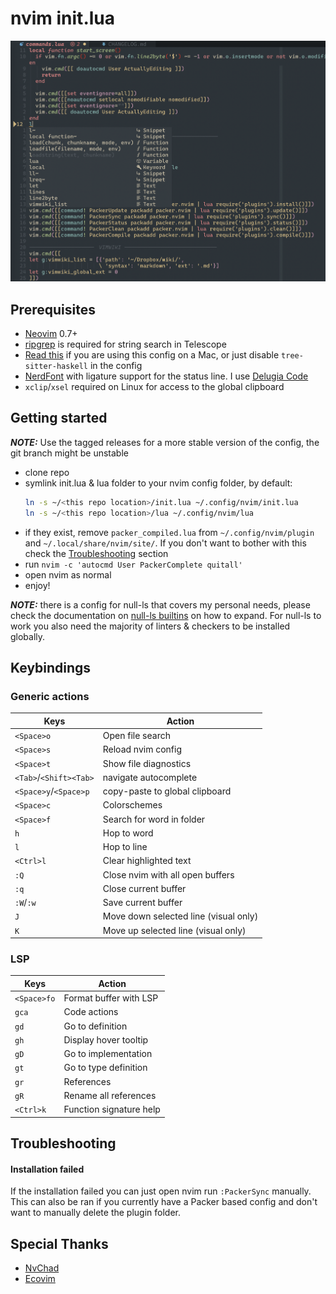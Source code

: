 # nvim init.lua

![screenshot](screenshot.png)

## Prerequisites

- [Neovim](http://neovim.io/) 0.7+
- [ripgrep](https://github.com/BurntSushi/ripgrep) is required for string search
  in Telescope
- [Read this](https://github.com/tree-sitter/tree-sitter-haskell#building-on-macos)
  if you are using this config on a Mac, or just disable `tree-sitter-haskell`
  in the config
- [NerdFont](https://www.nerdfonts.com/font-downloads) with ligature support for
  the status line. I use [Delugia Code](https://github.com/adam7/delugia-code)
- `xclip`/`xsel` required on Linux for access to the global clipboard

## Getting started

**_NOTE:_** Use the tagged releases for a more stable version of the config, the
git branch might be unstable

- clone repo
- symlink init.lua & lua folder to your nvim config folder, by default:
  ```bash
  ln -s ~/<this repo location>/init.lua ~/.config/nvim/init.lua
  ln -s ~/<this repo location>/lua ~/.config/nvim/lua
  ```
- if they exist, remove `packer_compiled.lua` from `~/.config/nvim/plugin` and
  `~/.local/share/nvim/site/`. If you don't want to bother with this check the
  [Troubleshooting](#troubleshooting) section
- run `nvim -c 'autocmd User PackerComplete quitall'`
- open nvim as normal
- enjoy!

**_NOTE:_** there is a config for null-ls that covers my personal needs, please
check the documentation on [null-ls builtins](https://github.com/jose-elias-alvarez/null-ls.nvim/blob/main/doc/BUILTINS.md)
on how to expand. For null-ls to work you also need the majority of linters &
checkers to be installed globally.

## Keybindings

### Generic actions

| Keys                   | Action                                |
| ---------------------- | ------------------------------------- |
| `<Space>o`             | Open file search                      |
| `<Space>s`             | Reload nvim config                    |
| `<Space>t`             | Show file diagnostics                 |
| `<Tab>`/`<Shift><Tab>` | navigate autocomplete                 |
| `<Space>y`/`<Space>p`  | copy-paste to global clipboard        |
| `<Space>c`             | Colorschemes                          |
| `<Space>f`             | Search for word in folder             |
| `h`                    | Hop to word                           |
| `l`                    | Hop to line                           |
| `<Ctrl>l`              | Clear highlighted text                |
| `:Q`                   | Close nvim with all open buffers      |
| `:q`                   | Close current buffer                  |
| `:W`/`:w`              | Save current buffer                   |
| `J`                    | Move down selected line (visual only) |
| `K`                    | Move up selected line (visual only)   |

### LSP

| Keys        | Action                  |
| ----------- | ----------------------- |
| `<Space>fo` | Format buffer with LSP  |
| `gca`       | Code actions            |
| `gd`        | Go to definition        |
| `gh`        | Display hover tooltip   |
| `gD`        | Go to implementation    |
| `gt`        | Go to type definition   |
| `gr`        | References              |
| `gR`        | Rename all references   |
| `<Ctrl>k`   | Function signature help |

## Troubleshooting

#### Installation failed

If the installation failed you can just open nvim run `:PackerSync` manually.
This can also be ran if you currently have a Packer based config and don't want
to manually delete the plugin folder.

## Special Thanks

- [NvChad](https://nvchad.github.io/)
- [Ecovim](https://github.com/ecosse3/nvim)
